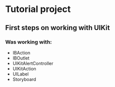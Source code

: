 # Tutorial project
## First steps on working with UIKit

### Was working with:
* IBAction
* IBOutlet
* UIKitAlertController
* UIKitAction
* UILabel
* Storyboard
